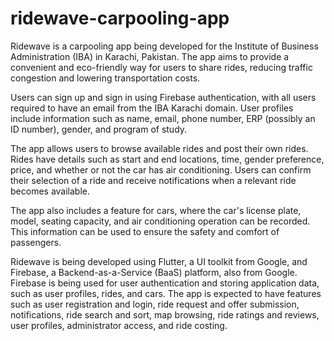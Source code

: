 # ridewave-carpooling-app
Ridewave is a carpooling app being developed for the Institute of Business Administration (IBA) in Karachi, Pakistan. The app aims to provide a convenient and eco-friendly way for users to share rides, reducing traffic congestion and lowering transportation costs.

Users can sign up and sign in using Firebase authentication, with all users required to have an email from the IBA Karachi domain. User profiles include information such as name, email, phone number, ERP (possibly an ID number), gender, and program of study.

The app allows users to browse available rides and post their own rides. Rides have details such as start and end locations, time, gender preference, price, and whether or not the car has air conditioning. Users can confirm their selection of a ride and receive notifications when a relevant ride becomes available.

The app also includes a feature for cars, where the car's license plate, model, seating capacity, and air conditioning operation can be recorded. This information can be used to ensure the safety and comfort of passengers.

Ridewave is being developed using Flutter, a UI toolkit from Google, and Firebase, a Backend-as-a-Service (BaaS) platform, also from Google. Firebase is being used for user authentication and storing application data, such as user profiles, rides, and cars. The app is expected to have features such as user registration and login, ride request and offer submission, notifications, ride search and sort, map browsing, ride ratings and reviews, user profiles, administrator access, and ride costing.
